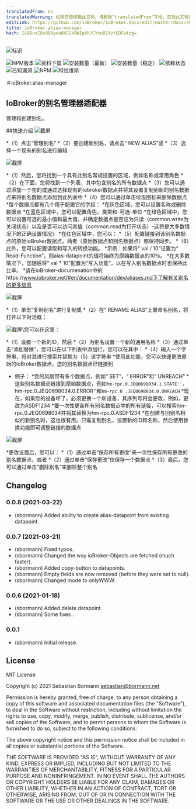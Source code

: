 ```yaml
---
translatedFrom: en
translatedWarning: 如果您想编辑此文档，请删除“translatedFrom”字段，否则此文档将再次自动翻译
editLink: https://github.com/ioBroker/ioBroker.docs/edit/master/docs/zh-cn/adapterref/iobroker.alias-manager/README.md
title: ioBroker.alias-manager
hash: ILBDuxI8z888yva6KEGk9WIp6hJCYxuO23vtEQFwtzg=
---
```

![标识](../../../en/adapterref/iobroker.alias-manager/admin/alias-manager.png)

![NPM版本](http://img.shields.io/npm/v/iobroker.alias-manager.svg)
![资料下载](https://img.shields.io/npm/dm/iobroker.alias-manager.svg)
![安装数量（最新）](http://iobroker.live/badges/alias-manager-installed.svg)
![安装数量（稳定）](http://iobroker.live/badges/alias-manager-stable.svg)
![依赖状态](https://img.shields.io/david/sbormann/iobroker.alias-manager.svg)
![已知漏洞](https://snyk.io/test/github/sbormann/ioBroker.alias-manager/badge.svg)
![NPM](https://nodei.co/npm/iobroker.alias-manager.png?downloads=true)
![特拉维斯](http://img.shields.io/travis/sbormann/ioBroker.alias-manager/master.svg)

＃ioBroker.alias-manager
## IoBroker的别名管理器适配器
管理和创建别名。

##快速介绍
![截屏](../../../en/adapterref/iobroker.alias-manager/img/manual_screenshot_1.png)

*（1）点击“管理别名”
*（2）要创建新别名，请点击“ NEW ALIAS”或
*（3）选择一个现有的别名进行编辑

![截屏](../../../en/adapterref/iobroker.alias-manager/img/manual_screenshot_2b.png)

*（1）然后，您将找到一个具有此别名常规设置的区域，例如名称或常用角色
*（2）在下面，您将找到一个列表，其中包含别名的所有数据点
*（3）您可以通过添加一个空的或通过选择现有的iobroker数据点并将其设置复制到新的别名数据点来将别名数据点添加到此列表中
*（4）您可以通过单击垃圾图标来删除数据点
*每个数据点都有几个用于配置它的字段：
    *在灰色区域，您可以设置名称或删除数据点
    *在蓝色区域中，您可以配置角色，类型和-可选-单位
*在绿色区域中，您可以设置可选的最小值和最大值，并确定数据点是否应为只读（common.write为关闭状态）以及是否可以访问其值（common.read为打开状态）-这将是大多数情况下的正确设置情况）
*在红色区域中，您可以：
*（5）配置链接到该别名数据点的原始ioBroker数据点。两者（原始数据点和别名数据点）都保持同步。
*（6）此外，您可以配置读取和写入的转换功能。
*示例：如果将“ val / 10”设置为“ Read-Function”，则aias-datapoint的值将始终为原始数据点的10％。
*在大多数情况下，您随后将“ val * 10”配置为“写入功能”，以在写入别名数据点时也保持此比率。
*请在ioBroker-documenation中的https://www.iobroker.net/#en/documentation/dev/aliases.md下了解有关别名的更多信息

![截屏](../../../en/adapterref/iobroker.alias-manager/img/manual_screenshot_3.png)

*（1）单击“复制别名”进行复制或
*（2）在“ RENAME ALIAS”上重命名别名，将打开以下对话框：

![截屏](../../../en/adapterref/iobroker.alias-manager/img/manual_screenshot_4.png)\您可以在这里：

*（1）设置一个新的ID，然后
*（2）为别名设置一个新的通用名称
*（3）通过单击“添加替换”，您可以在以下列表中添加行，您可以在其中：
    *（4）输入一个字符串，将对其进行搜索并替换为（5）该字符串
*使用此功能，您可以快速更改原始的ioBroker数据点，您的别名数据点已链接到
* 例子：
*您的风扇带有多个数据点，例如“ SET”，“ ERROR”和“ UNREACH”
*这些别名数据点链接到原始数据点，例如``hm-rpc.0.JEQ0698034.1.STATE''，``hm-rpc.0.JEQ0698034.0.ERROR''和``hm-rpc.0 .JEQ0698034.0.UNREACH``
*现在，如果您的设备坏了，必须更换一个新设备，其序列号将会更改，例如，更改为ASDF1234
*要一次性更新所有别名数据点中的所有链接，可以搜索hm-rpc.0.JEQ0698034并将其替换为hm-rpc.0.ASDF1234
*在创建与旧别名相似的新别名时，这也很有用。只需复制别名，设置新的ID和名称，然后使用替换功能即可调整链接的数据点

![截屏](../../../en/adapterref/iobroker.alias-manager/img/manual_screenshot_5.png)

*更改设置后，您可以：
*（1）通过单击“保存所有更改”来一次性保存所有更改的别名数据点，或者
*（2）通过单击“保存更改”仅保存一个数据点
*（3）最后，您可以通过单击“删除别名”来删除整个别名

## Changelog

### 0.0.8 (2021-03-22)
* (sbormann) Added ability to create alias-datapoint from existing datapoint.

### 0.0.7 (2021-03-21)
* (sbormann) Fixed typos.
* (sbormann) Changed the way ioBroker-Objects are fetched (much faster).
* (sbormann) Added copy-button to datapoints.
* (sbormann) Empty fields are now removed (before they were set to null).
* (sbormann) Changed mode to onlyWWW.

### 0.0.6 (2021-01-18)
* (sbormann) Added delete datapoint.
* (sbormann) Some fixes .

### 0.0.1
* (sbormann) Initial release.

## License
MIT License

Copyright (c) 2021 Sebastian Bormann <sebastian@bormann.net>

Permission is hereby granted, free of charge, to any person obtaining a copy
of this software and associated documentation files (the "Software"), to deal
in the Software without restriction, including without limitation the rights
to use, copy, modify, merge, publish, distribute, sublicense, and/or sell
copies of the Software, and to permit persons to whom the Software is
furnished to do so, subject to the following conditions:

The above copyright notice and this permission notice shall be included in all
copies or substantial portions of the Software.

THE SOFTWARE IS PROVIDED "AS IS", WITHOUT WARRANTY OF ANY KIND, EXPRESS OR
IMPLIED, INCLUDING BUT NOT LIMITED TO THE WARRANTIES OF MERCHANTABILITY,
FITNESS FOR A PARTICULAR PURPOSE AND NONINFRINGEMENT. IN NO EVENT SHALL THE
AUTHORS OR COPYRIGHT HOLDERS BE LIABLE FOR ANY CLAIM, DAMAGES OR OTHER
LIABILITY, WHETHER IN AN ACTION OF CONTRACT, TORT OR OTHERWISE, ARISING FROM,
OUT OF OR IN CONNECTION WITH THE SOFTWARE OR THE USE OR OTHER DEALINGS IN THE
SOFTWARE.